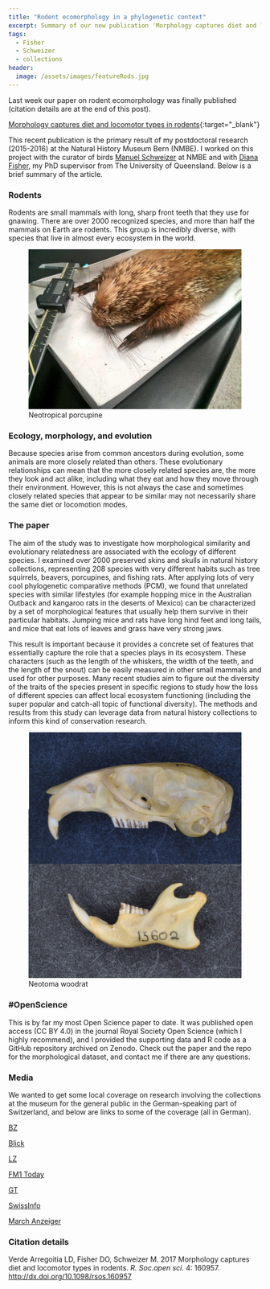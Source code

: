 ```yaml
---
title: "Rodent ecomorphology in a phylogenetic context"
excerpt: Summary of our new publication 'Morphology captures diet and locomotor types in rodents'.
tags:
  - Fisher
  - Schweizer
  - collections
header:
  image: /assets/images/featureRods.jpg
---
```


Last week our paper on rodent ecomorphology was finally published (citation details are at the end of this post).

[Morphology captures diet and locomotor types in rodents](http://rsos.royalsocietypublishing.org/content/4/1/160957 "open access link"){:target="_blank"}

This recent publication is the primary result of my postdoctoral research (2015-2016) at the Natural History Museum Bern (NMBE). I worked on this project with the curator of birds [Manuel Schweizer](http://www.nmbe.ch/en/information/team/dr-manuel-schweizer) at NMBE and with [Diana Fisher](https://twitter.com/DianaF1080), my PhD supervisor from The University of Queensland. Below is a brief summary of the article.


### Rodents

Rodents are small mammals with long, sharp front teeth that they use for gnawing. There are over 2000 recognized species, and more than half the mammals on Earth are rodents. This group is incredibly diverse, with species that live in almost every ecosystem in the world. 

<figure>
    <a href="/assets/images/sphiggurus.jpg"><img src="/assets/images/sphiggurus.jpg"></a>
        <figcaption>Neotropical porcupine</figcaption>
</figure>


### Ecology, morphology, and evolution

Because species arise from common ancestors during evolution, some animals are more closely related than others. These evolutionary relationships can mean that the more closely related species are, the more they look and act alike, including what they eat and how they move through their environment. However, this is not always the case and sometimes closely related species that appear to be similar may not necessarily share the same diet or locomotion modes. 

### The paper

The aim of the study was to investigate how morphological similarity and evolutionary relatedness are associated with the ecology of different species. I examined over 2000 preserved skins and skulls in natural history collections, representing 208 species with very different habits such as tree squirrels, beavers, porcupines, and fishing rats. After applying lots of very cool phylogenetic comparative methods (PCM), we found that unrelated species with similar lifestyles (for example hopping mice in the Australian Outback and kangaroo rats in the deserts of Mexico) can be characterized by a set of morphological features that usually help them survive in their particular habitats. Jumping mice and rats have long hind feet and long tails, and mice that eat lots of leaves and grass have very strong jaws. 

This result is important because it provides a concrete set of features that essentially capture the role that a species plays in its ecosystem. These characters (such as the length of the whiskers, the width of the teeth, and the length of the snout) can be easily measured in other small mammals and used for other purposes. 
Many recent studies aim to figure out the diversity of the traits of the species present in specific regions to study how the loss of different species can affect local ecosystem functioning (including the super popular and catch-all topic of functional diversity). The methods and results from this study can leverage data from natural history collections to inform this kind of conservation research.

<figure>
    <a href="/assets/images/woodrats.jpg"><img src="/assets/images/woodrats.jpg"></a>
        <figcaption>Neotoma woodrat</figcaption>
</figure>

### #OpenScience

This is by far my most Open Science paper to date. It was published open access (CC BY 4.0) in the journal Royal Society Open Science (which I highly recommend), and I provided the supporting data and R code as a GitHub repository archived on Zenodo. Check out the paper and the repo for the morphological dataset, and contact me if there are any questions. 

### Media

We wanted to get some local coverage on research involving the collections at the museum for the general public in the German-speaking part of Switzerland, and below are links to some of the coverage (all in German).

[BZ](http://www.basellandschaftlichezeitung.ch/schweiz/forscher-erstellen-biometrische-datenbank-der-nagetiere-130865570)
 
[Blick](http://www.blick.ch/life/wissen/biologie-forscher-erstellen-biometrische-datenbank-der-nagetiere-id6084214.html)
 
[LZ](http://www.limmattalerzeitung.ch/schweiz/forscher-erstellen-biometrische-datenbank-der-nagetiere-130865570)
 
[FM1 Today](http://www.fm1today.ch/forscher-erstellen-biometrische-datenbank-der-nagetiere/402524)
 
[GT](http://www.grenchnertagblatt.ch/schweiz/forscher-erstellen-biometrische-datenbank-der-nagetiere-130865570)
 
[SwissInfo](http://www.swissinfo.ch/ger/alle-news-in-kuerze/forscher-erstellen-biometrische-datenbank-der-nagetiere/42877476)
 
[March Anzeiger](http://www.marchanzeiger.ch/index.cfm?ressort=home&source=sda&id=242282)
 
### Citation details

Verde Arregoitia LD, Fisher DO, Schweizer M. 2017 
Morphology captures diet and locomotor types in rodents.
_R. Soc.open sci_. 4: 160957. http://dx.doi.org/10.1098/rsos.160957
